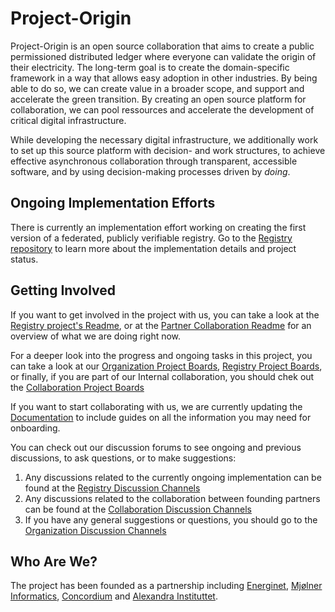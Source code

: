 # Project-Origin
<!--
The mission of the project in as a concise format as possible. It should answer what the project's purpose is and enable contributors to make a good first guess whether a suggested feature will likely be in scope for the project, or not.
-->

Project-Origin is an open source collaboration that aims to create a public permissioned distributed ledger where everyone can validate the origin of their electricity. The long-term goal is to create the domain-specific framework in a way that allows easy adoption in other industries. By being able to do so, we can create value in a broader scope, and support and accelerate the green transition. By creating an open source platform for collaboration, we can pool ressources and accelerate the development of critical digital infrastructure. 

While developing the necessary digital infrastructure, we additionally work to set up this source platform with decision- and work structures, to achieve effective asynchronous collaboration through transparent, accessible software, and by using decision-making processes driven by _doing_.

## Ongoing Implementation Efforts 
There is currently an implementation effort working on creating the first version of a federated, publicly verifiable registry. Go to the [Registry repository](https://github.com/project-origin/registry) to learn more about the implementation details and project status. 

## Getting Involved
<!--
- A "Getting involved" section that explains which public, archived, linkable communication channels the project uses. This should include a link to the project issue tracker, but also to any further discussion media used.
-->
If you want to get involved in the project with us, you can take a look at the [Registry project's Readme](https://github.com/project-origin/registry#readme), or at the [Partner Collaboration Readme](https://github.com/project-origin/origin-collaboration#readme) for an overview of what we are doing right now. 

For a deeper look into the progress and ongoing tasks in this project, you can take a look at our [Organization Project Boards](https://github.com/orgs/project-origin/projects), [Registry Project Boards](https://github.com/project-origin/registry/projects?query=is%3Aopen), or finally, if you are part of our Internal collaboration, you should chek out the [Collaboration Project Boards](https://github.com/project-origin/origin-collaboration/projects?query=is%3Aopen) 

If you want to start collaborating with us, we are currently updating the [Documentation]() to include guides on all the information you may need for onboarding.   

You can check out our discussion forums to see ongoing and previous discussions, to ask questions, or to make suggestions: 

 1) Any discussions related to the currently ongoing implementation can be found at the [Registry Discussion Channels](https://github.com/project-origin/registry/discussions)
 2) Any discussions related to the collaboration between founding partners can be found at the [Collaboration Discussion Channels](https://github.com/project-origin/origin-collaboration/discussions)
 3) If you have any general suggestions or questions, you should go to the [Organization Discussion Channels](https://github.com/orgs/project-origin/discussions)


<!--
- Documentation needed for making modifications to a project - or a link to that.
- Documentation on how to contribute to the overall collaboration project - or a link to that.
-->

## Who Are We?
<!--
- A "Who we are" section explaining who the Trusted Committers behind the project are - with an explanation that instead of contacting these people privately the public communication channels above should be used for communication.
-->
The project has been founded as a partnership including [Energinet](https://energinet.dk/), [Mjølner Informatics](https://mjolner.dk/), [Concordium](https://concordium.com/) and [Alexandra Instituttet](https://alexandra.dk/).


